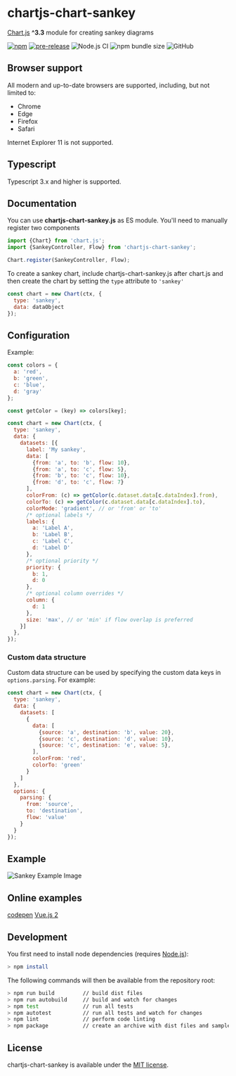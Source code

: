 # chartjs-chart-sankey

[Chart.js](https://www.chartjs.org/) **^3.3** module for creating sankey diagrams

[![npm](https://img.shields.io/npm/v/chartjs-chart-sankey.svg)](https://www.npmjs.com/package/chartjs-chart-sankey)
[![pre-release](https://img.shields.io/github/v/release/kurkle/chartjs-chart-sankey?include_prereleases&style=flat-square)](https://github.com/kurkle/chartjs-chart-sankey/releases/latest)
![Node.js CI](https://github.com/kurkle/chartjs-chart-sankey/workflows/Node.js%20CI/badge.svg)
![npm bundle size](https://img.shields.io/bundlephobia/min/chartjs-chart-sankey.svg)
![GitHub](https://img.shields.io/github/license/kurkle/chartjs-chart-sankey.svg)

## Browser support

All modern and up-to-date browsers are supported, including, but not limited to:

- Chrome
- Edge
- Firefox
- Safari

Internet Explorer 11 is not supported.

## Typescript

Typescript 3.x and higher is supported.

## Documentation

You can use **chartjs-chart-sankey.js** as ES module. You'll need to manually register two components

```js
import {Chart} from 'chart.js';
import {SankeyController, Flow} from 'chartjs-chart-sankey';

Chart.register(SankeyController, Flow);
```

To create a sankey chart, include chartjs-chart-sankey.js after chart.js and then create the chart by setting the `type`
attribute to `'sankey'`

```js
const chart = new Chart(ctx, {
  type: 'sankey',
  data: dataObject
});
```

## Configuration

Example:

```js
const colors = {
  a: 'red',
  b: 'green',
  c: 'blue',
  d: 'gray'
};

const getColor = (key) => colors[key];

const chart = new Chart(ctx, {
  type: 'sankey',
  data: {
    datasets: [{
      label: 'My sankey',
      data: [
        {from: 'a', to: 'b', flow: 10},
        {from: 'a', to: 'c', flow: 5},
        {from: 'b', to: 'c', flow: 10},
        {from: 'd', to: 'c', flow: 7}
      ],
      colorFrom: (c) => getColor(c.dataset.data[c.dataIndex].from),
      colorTo: (c) => getColor(c.dataset.data[c.dataIndex].to),
      colorMode: 'gradient', // or 'from' or 'to'
      /* optional labels */
      labels: {
        a: 'Label A',
        b: 'Label B',
        c: 'Label C',
        d: 'Label D'
      },
      /* optional priority */
      priority: {
        b: 1,
        d: 0
      },
      /* optional column overrides */
      column: {
        d: 1
      },
      size: 'max', // or 'min' if flow overlap is preferred
    }]
  },
});
```

### Custom data structure

Custom data structure can be used by specifying the custom data keys in `options.parsing`.
For example:

```js
const chart = new Chart(ctx, {
  type: 'sankey',
  data: {
    datasets: [
      {
        data: [
          {source: 'a', destination: 'b', value: 20},
          {source: 'c', destination: 'd', value: 10},
          {source: 'c', destination: 'e', value: 5},
        ],
        colorFrom: 'red',
        colorTo: 'green'
      }
    ]
  },
  options: {
    parsing: {
      from: 'source',
      to: 'destination',
      flow: 'value'
    }
  }
});
```

## Example

![Sankey Example Image](sankey.png)

## Online examples

[codepen](https://codepen.io/kurkle/pen/bGVKPOM)
[Vue.js 2](https://codesandbox.io/s/reverent-boyd-od2fr?file=/src/App.vue)

## Development

You first need to install node dependencies  (requires [Node.js](https://nodejs.org/)):

```bash
> npm install
```

The following commands will then be available from the repository root:

```bash
> npm run build         // build dist files
> npm run autobuild     // build and watch for changes
> npm test              // run all tests
> npm autotest          // run all tests and watch for changes
> npm lint              // perform code linting
> npm package           // create an archive with dist files and samples
```

## License

chartjs-chart-sankey is available under the [MIT license](https://opensource.org/licenses/MIT).
